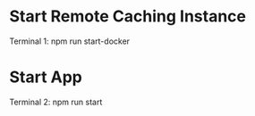 # Start Remote Caching Instance
Terminal 1: npm run start-docker

# Start App
Terminal 2: npm run start
